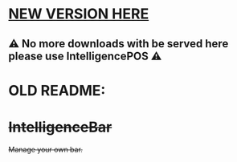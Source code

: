# [NEW VERSION HERE](https://github.com/Red-Seven-Studios/IntelligencePOS)

## :warning: No more downloads with be served here please use IntelligencePOS :warning:

# OLD README:
# ~~IntelligenceBar~~
~~Manage your own bar.~~
